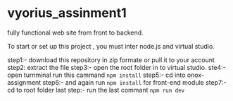 # vyorius_assinment1
fully functional web site from front to backend.

To start or set up this project , you must inter node.js and virtual studio.

step1:- download this repository in zip formate or pull it to your account
step2: extract the file
step3:- open the root folder in to virtual studio.
ste4:- open turnminal run this cammand
        `npm install`
step5:- cd into onox-assignment
step6:- and again run `npm install` for front-end module
step7:-cd to root folder
last step:- run the last commant `npm run dev`
